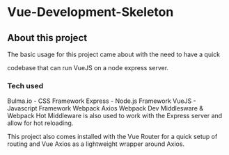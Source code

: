 # Vue-Development-Skeleton

## About this project
The basic usage for this project came about with the need to have a quick

codebase that can run VueJS on a node express server.

### Tech used
Bulma.io - CSS Framework
Express - Node.js Framework
VueJS - Javascript Framework
Webpack
Axios
Webpack Dev Middlesware & Webpack Hot Middleware is also used to work
with the Express server and allow for hot reloading.

This project also comes installed with the Vue Router for a quick setup of
routing and Vue Axios as a lightweight wrapper around Axios.
